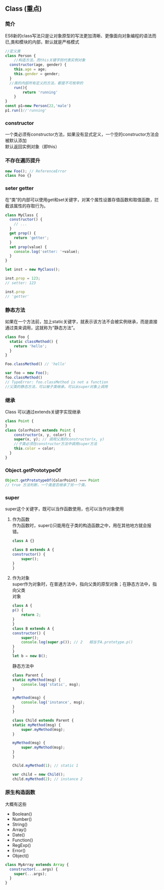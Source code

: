 

## Class (重点)

### 简介  
ES6新的class写法只是让对象原型的写法更加清晰、更像面向对象编程的语法而已,类和模块的内部，默认就是严格模式

```js
//定义类
class Person {
    //构造方法，而this关键字则代表实例对象
  constructor(age, gender) {
    this.age = age;
    this.gender = gender;
  }
  //类的内部所有定义的方法，都是不可枚举的
    run(){
        return 'running'
    }
}
const p1=new Person(22,'male')
p1.run()//'running'
```

### constructor

一个类必须有constructor方法，如果没有显式定义，一个空的constructor方法会被默认添加  
默认返回实例对象（即this）

### 不存在遍历提升
```js
new Foo(); // ReferenceError
class Foo {}
```

### seter getter
在“类”的内部可以使用get和set关键字，对某个属性设置存值函数和取值函数，拦截该属性的存取行为。
```js
class MyClass {
  constructor() {
    // ...
  }
  get prop() {
    return 'getter';
  }
  set prop(value) {
    console.log('setter: '+value);
  }
}

let inst = new MyClass();

inst.prop = 123;
// setter: 123

inst.prop
// 'getter'
```

### 静态方法
如果在一个方法前，加上static关键字，就表示该方法不会被实例继承，而是直接通过类来调用，这就称为“静态方法”。
```js
class Foo {
  static classMethod() {
    return 'hello';
  }
}

Foo.classMethod() // 'hello'

var foo = new Foo();
foo.classMethod()
// TypeError: foo.classMethod is not a function
//父类的静态方法，可以被子类继承。可以从super对象上调用
```

### 继承  
Class 可以通过extends关键字实现继承

```js
class Point {
}
class ColorPoint extends Point {
    constructor(x, y, color) {
    super(x, y); // 调用父类的constructor(x, y)
    //子类必须在constructor方法中调用super方法
    this.color = color;
  }
}
```

### Object.getPrototypeOf

```js
Object.getPrototypeOf(ColorPoint) === Point
// true 方法判断，一个类是否继承了另一个类。
```

### super
super这个关键字，既可以当作函数使用，也可以当作对象使用  

1. 作为函数  
    作为函数时，super()只能用在子类的构造函数之中，用在其他地方就会报错。

    ```js
    class A {}

    class B extends A {
    constructor() {
        super();
    }
    }
    ```

2. 作为对象  
    super作为对象时，在普通方法中，指向父类的原型对象；在静态方法中，指向父类  
    对象

    ```js
    class A {
    p() {
        return 2;
    }
    }
    class B extends A {
    constructor() {
        super();
        console.log(super.p()); // 2   相当于A.prototype.p()
    }
    }
    let b = new B();
    ```

    静态方法中

    ```js
    class Parent {
    static myMethod(msg) {
        console.log('static', msg);
    }

    myMethod(msg) {
        console.log('instance', msg);
    }
    }

    class Child extends Parent {
    static myMethod(msg) {
        super.myMethod(msg);
    }

    myMethod(msg) {
        super.myMethod(msg);
    }
    }

    Child.myMethod(1); // static 1

    var child = new Child();
    child.myMethod(2); // instance 2
    ```

### 原生构造函数  
大概有这些
- Boolean()
- Number()
- String()
- Array()
- Date()
- Function()
- RegExp()
- Error()
- Object()

```js
class MyArray extends Array {
  constructor(...args) {
    super(...args);
  }
}
```